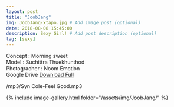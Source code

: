 ```yaml
---
layout: post
title: "JoobJang"
img: JoobJang-xtapo.jpg # Add image post (optional)
date: 2018-08-08 15:45:00
description: Sexy Girl! # Add post description (optional)
tag: [sexy]
---
```

Concept : Morning sweet  
Model : Suchittra Thuekhunthod  
Photograoher : Noom Emotion  
Google Drive [Download Full](http://gestyy.com/e0Gns2)          

/mp3/Syn Cole-Feel Good.mp3

{% include image-gallery.html folder="/assets/img/JoobJang/" %}
